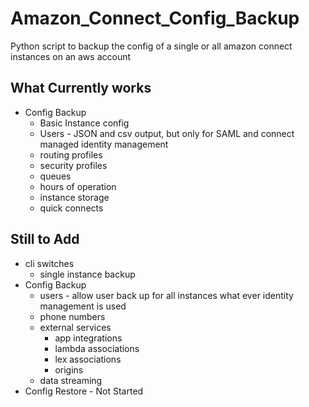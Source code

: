 # Amazon_Connect_Config_Backup
Python script to backup the config of a single or all amazon connect instances on an aws account

## What Currently works
- Config Backup
    - Basic Instance config
    - Users - JSON and csv output, but only for SAML and connect managed identity management
    - routing profiles
    - security profiles
    - queues
    - hours of operation
    - instance storage
    - quick connects
## Still to Add
- cli switches
    - single instance backup 
- Config Backup
    - users - allow user back up for all instances what ever identity management is used
    - phone numbers
    - external services
        - app integrations 
        - lambda associations
        - lex associations
        - origins
    - data streaming
- Config Restore - Not Started
